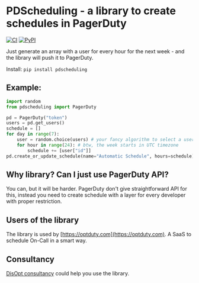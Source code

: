 # PDScheduling - a library to create schedules in PagerDuty

[![CI](https://github.com/skrypka/pdscheduling/workflows/CI/badge.svg?branch=master)](https://github.com/skrypka/pdscheduling/actions)
[![PyPI](https://img.shields.io/pypi/v/pdscheduling)](https://pypi.org/project/pdscheduling/)

Just generate an array with a user for every hour for the next week - and the library will push it to PagerDuty.

Install: `pip install pdscheduling`

## Example:

```python
import random
from pdscheduling import PagerDuty

pd = PagerDuty("token")
users = pd.get_users()
schedule = []
for day in range(7):
    user = random.choice(users) # your fancy algorithm to select a user for the day
    for hour in range(24): # btw, the week starts in UTC timezone
        schedule += [user["id"]]
pd.create_or_update_schedule(name="Automatic Schedule", hours=schedule)
```

## Why library? Can I just use PagerDuty API?

You can, but it will be harder. PagerDuty don't give straightforward API for this, instead you need to create schedule
with a layer for every developer with proper restriction.

## Users of the library

The library is used by [https://optduty.com](https://optduty.com). A SaaS to schedule On-Call in a smart way.

## Consultancy

[DisOpt consultancy](https://disopt.com/) could help you use the library.
